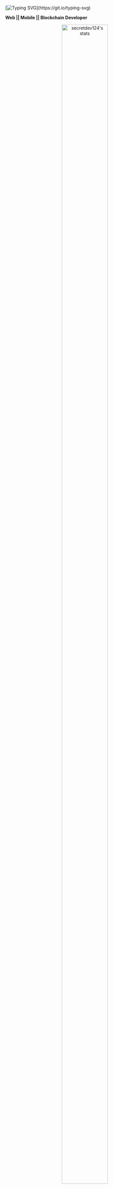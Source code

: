 [![Typing SVG](https://readme-typing-svg.herokuapp.com?font=Dancing+Script&size=40&center=true&vCenter=true&width=1000&height=100&lines=Hello+Welcome+To+My+Github+Profile;As+A+FullStackDeveloper+I+Have+7+Years+Of+Experiences.)](https://git.io/typing-svg)

**Web || Mobile || Blockchain Developer**

<div style="text-align: center;">
    <div style="display: inline-block; height: 100%;">
        <picture>
            <source media="(prefers-color-scheme: dark)" srcset="https://github-readme-activity-graph.vercel.app/graph?username=secretdev124&theme=vue&hide_border=false&hide_title=false&area=true&custom_title=Monthly%20Contribution%20Overview%20Across%20All%20Repositories" />
            <source media="(prefers-color-scheme: light)" srcset="https://github-readme-activity-graph.vercel.app/graph?username=secretdev124&theme=github-light&hide_border=false&hide_title=false&area=true&custom_title=Monthly%20Contribution%20Overview%20Across%20All%20Repositories" />
            <img align="center" src="https://github-readme-activity-graph.vercel.app/graph?username=secretdev124&theme=vue&hide_border=false&hide_title=false&area=true&custom_title=Monthly%20Contribution%20Overview%20Across%20All%20Repositories" alt="secretdev124's stats" style="width:97%;"/>
        </picture>
    </div>
</div>

<br>
<div align="center">
 <a href="https://github.com/secretdev124?tab=repositories"><img src="https://github-readme-stats-one-bice.vercel.app/api?username=secretdev124&theme=gotham&show_icons=true&count_private=true&hide_border=true&role=OWNER,ORGANIZATION_MEMBER,COLLABORATOR"  width="48%" alt="@secretdev124's github-readme-stats"/></a>
 <a href="https://github.com/secretdev124?tab=stars"><img src="https://github-readme-streak-stats.herokuapp.com?user=secretdev124&theme=gotham&hide_border=true&date_format=M%20j%5B%2C%20Y%5D"  width="48%" alt="@secretdev124's github-readme-streak-stats"/></a>
</div>

<br>
<div >
    <div style="display: inline-block; height: 100%;">
        <picture>
            <!-- Dark theme -->
            <source media="(prefers-color-scheme: dark)" srcset="https://github-profile-trophy.vercel.app/?username=secretdev124&theme=onestar&no-frame=true&column=8&row=1" />
            <!-- Light theme -->
            <source media="(prefers-color-scheme: light)" srcset="https://github-profile-trophy.vercel.app/?username=secretdev124&theme=onedark&no-frame=true&column=8&row=1" />
            <!-- Fallback image -->
            <img align="center" src="https://github-profile-trophy.vercel.app/?username=secretdev124&theme=onestar&no-frame=true&column=8&row=1" alt="@secretdev124's trophy stats" />
        </picture>
    </div>
 
</div>


<img width=100% src="https://capsule-render.vercel.app/api?type=waving&height=200&color=gradient&text=Welcome&section=footer&fontAlign=51&fontAlignY=68&textBg=false&strokeWidth=1&stroke=10"/>

